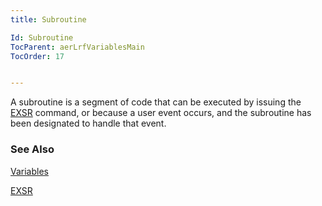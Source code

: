 ```yaml
---
title: Subroutine

Id: Subroutine
TocParent: aerLrfVariablesMain
TocOrder: 17


---
```


A subroutine is a segment of code that can be executed by issuing the [EXSR](EXSR.html) command, or because a user event occurs, and the subroutine has been designated to handle that event. 

### See Also
[Variables](aerLrfVariablesMain.html)

[EXSR](EXSR.html) 
